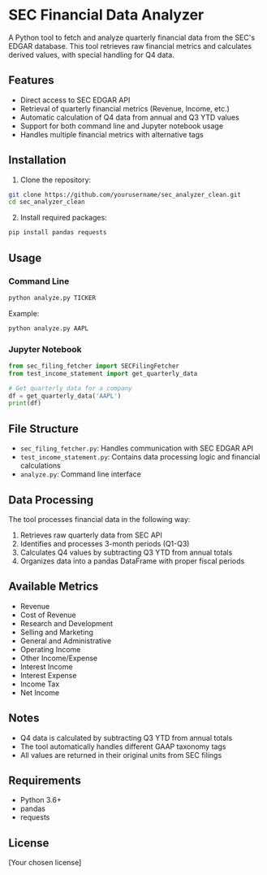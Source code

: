 # SEC Financial Data Analyzer

A Python tool to fetch and analyze quarterly financial data from the SEC's EDGAR database. This tool retrieves raw financial metrics and calculates derived values, with special handling for Q4 data.

## Features

- Direct access to SEC EDGAR API
- Retrieval of quarterly financial metrics (Revenue, Income, etc.)
- Automatic calculation of Q4 data from annual and Q3 YTD values
- Support for both command line and Jupyter notebook usage
- Handles multiple financial metrics with alternative tags

## Installation

1. Clone the repository:
```bash
git clone https://github.com/yourusername/sec_analyzer_clean.git
cd sec_analyzer_clean
```

2. Install required packages:
```bash
pip install pandas requests
```

## Usage

### Command Line
```bash
python analyze.py TICKER
```
Example:
```bash
python analyze.py AAPL
```

### Jupyter Notebook
```python
from sec_filing_fetcher import SECFilingFetcher
from test_income_statement import get_quarterly_data

# Get quarterly data for a company
df = get_quarterly_data('AAPL')
print(df)
```

## File Structure

- `sec_filing_fetcher.py`: Handles communication with SEC EDGAR API
- `test_income_statement.py`: Contains data processing logic and financial calculations
- `analyze.py`: Command line interface

## Data Processing

The tool processes financial data in the following way:
1. Retrieves raw quarterly data from SEC API
2. Identifies and processes 3-month periods (Q1-Q3)
3. Calculates Q4 values by subtracting Q3 YTD from annual totals
4. Organizes data into a pandas DataFrame with proper fiscal periods

## Available Metrics

- Revenue
- Cost of Revenue
- Research and Development
- Selling and Marketing
- General and Administrative
- Operating Income
- Other Income/Expense
- Interest Income
- Interest Expense
- Income Tax
- Net Income

## Notes

- Q4 data is calculated by subtracting Q3 YTD from annual totals
- The tool automatically handles different GAAP taxonomy tags
- All values are returned in their original units from SEC filings

## Requirements

- Python 3.6+
- pandas
- requests

## License

[Your chosen license] 